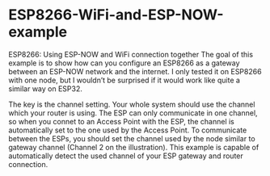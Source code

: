 # ESP8266-WiFi-and-ESP-NOW-example

ESP8266: Using ESP-NOW and WiFi connection together
The goal of this example is to show how can you configure an ESP8266 as a gateway between an ESP-NOW network and the internet. I only tested it on ESP8266 with one node, but I wouldn’t be surprised if it would work like quite a similar way on ESP32. 
 

The key is the channel setting.  Your whole system should use the channel which your router is using. The ESP can only communicate in one channel, so when you connet to an Access Point with the ESP, the channel is automatically set to the one used by the Access Point. To communicate between the ESPs, you should set the channel used by the node similar to gateway channel (Channel 2 on the illustration).
This example is capable of automatically detect the used channel of your ESP gateway and router connection.
